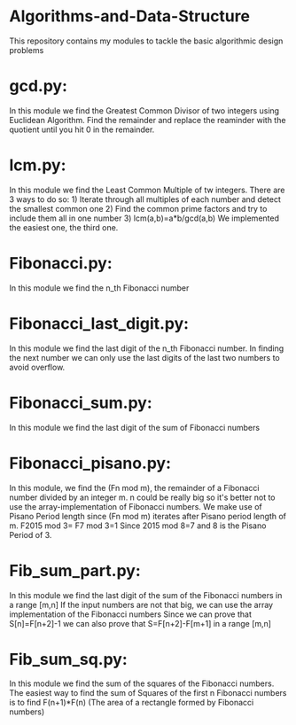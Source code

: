 # Algorithms-and-Data-Structure
This repository contains my modules to tackle the basic algorithmic design problems 

# gcd.py:
In this module we find the Greatest Common Divisor of two integers using Euclidean
Algorithm. Find the remainder and replace the reaminder with the quotient until 
you hit 0 in the remainder.  


# lcm.py:
In this module we find the Least Common Multiple of tw integers. 
There are 3 ways to do so:
    1) Iterate through all multiples of each number and detect the smallest common one
    2) Find the common prime factors and try to include them all in one number
    3) lcm(a,b)=a*b/gcd(a,b)
We implemented the easiest one, the third one.

# Fibonacci.py:
In this module we find the n_th Fibonacci number

# Fibonacci_last_digit.py:
In this module we find the last digit of the n_th Fibonacci number. 
In finding the next number we can only use the last digits of the
last two numbers to avoid overflow.

# Fibonacci_sum.py:
In this module we find the last digit of the sum of Fibonacci numbers

# Fibonacci_pisano.py:
In this module, we find the (Fn mod m), the remainder of a Fibonacci number divided 
by an integer m. n could be really big so it's better not to use the array-implementation 
of Fibonacci numbers. We make use of Pisano Period length since (Fn mod m)
iterates after Pisano period length of m.
F2015 mod 3= F7 mod 3=1 
Since 2015 mod 8=7 and 8 is the Pisano Period of 3.

# Fib_sum_part.py:
In this module we find the last digit of the sum of the Fibonacci numbers in a range [m,n]
If the input numbers are not that big, we can use the array implementation of the Fibonacci numbers
Since we can prove that S[n]=F[n+2]-1 we can also prove that S=F[n+2]-F[m+1] in a range [m,n]


# Fib_sum_sq.py:
In this module we find the sum of the squares of the Fibonacci numbers.
The easiest way to find the sum of Squares of the first n Fibonacci numbers is
to find F(n+1)*F(n) (The area of a rectangle formed by Fibonacci numbers)

